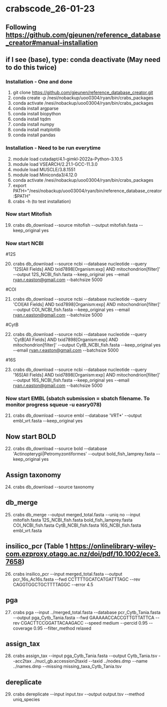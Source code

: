 # crabscode_26-01-23
## Following https://github.com/gjeunen/reference_database_creator#manual-installation
## if I see (base), type: conda deactivate (May need to do this twice)
### Installation - One and done

1) git clone https://github.com/gjeunen/reference_database_creator.git
6) conda create -p /nesi/nobackup/uoo0304/ryan/bin/crabs_packages
7) conda activate /nesi/nobackup/uoo03004/ryan/bin/crabs_packages
8) conda install argparse
9) conda install biopython
10) conda install tqdm
11) conda install numpy
12) conda install matplotlib
13) conda install pandas

### Installation - Need to be run everytime

2) module load cutadapt/4.1-gimkl-2022a-Python-3.10.5
3) module load VSEARCH/2.21.1-GCC-11.3.0
4) module load MUSCLE/3.8.1551
5) module load Miniconda3/4.12.0
15) conda activate /nesi/nobackup/uoo03004/ryan/bin/crabs_packages
17) export PATH="/nesi/nobackup/uoo03004/ryan/bin/reference_database_creator:$PATH"
18) crabs -h (to test installation)

### Now start Mitofish

19) crabs db_download --source mitofish --output mitofish.fasta --keep_original yes

### Now start NCBI
#12S

20) crabs db_download --source ncbi --database nucleotide --query '12S[All Fields] AND txid7898[Organism:exp] AND mitochondrion[filter]' --output 12S_NCBI_fish.fasta --keep_original yes --email ryan.r.easton@gmail.com --batchsize 5000

#COI 

21) crabs db_download --source ncbi --database nucleotide --query 'COI[All Fields] AND txid7898[Organism:exp] AND mitochondrion[filter]' --output COI_NCBI_fish.fasta --keep_original yes --email ryan.r.easton@gmail.com --batchsize 5000

#CytB

22) crabs db_download --source ncbi --database nucleotide --query 'CytB[All Fields] AND txid7898[Organism:exp] AND mitochondrion[filter]' --output CytB_NCBI_fish.fasta --keep_original yes --email ryan.r.easton@gmail.com --batchsize 5000

#16S

23) crabs db_download --source ncbi --database nucleotide --query '16S[All Fields] AND txid7898[Organism:exp] AND mitochondrion[filter]' --output 16S_NCBI_fish.fasta --keep_original yes --email ryan.r.easton@gmail.com --batchsize 5000

### Now start EMBL (sbatch submission = sbatch filename. To monitor progress squeue -u easry078)

21) crabs db_download --source embl --database 'VRT*' --output embl_vrt.fasta --keep_original yes

## Now start BOLD 

22)  crabs db_download --source bold --database 'Actinopterygii|Petromyzontiformes' --output bold_fish_lamprey.fasta --keep_original yes

## Assign taxonomy

24) crabs db_download --source taxonomy

## db_merge

25) crabs db_merge --output merged_total.fasta --uniq no --input mitofish.fasta 12S_NCBI_fish.fasta bold_fish_lamprey.fasta COI_NCBI_fish.fasta CytB_NCBI_fish.fasta 16S_NCBI_fish.fasta embl_vrt.fasta

## insilico_pcr (Table 1 https://onlinelibrary-wiley-com.ezproxy.otago.ac.nz/doi/pdf/10.1002/ece3.7658)

26) crabs insilico_pcr --input merged_total.fasta --output pcr_16s_Ac16s.fasta --fwd CCTTTTGCATCATGATTTAGC --rev CAGGTGGCTGCTTTTAGGC --error 4.5

## pga

27) crabs pga --input ../merged_total.fasta --database pcr_Cytb_Tania.fasta --output pga_Cytb_Tania.fasta --fwd GAAAAACCACCGTTGTTATTCA --rev CGACTTCCGGATTACAAGACC --speed medium --percid 0.95 --coverage 0.95 --filter_method relaxed

## assign_tax

28) crabs assign_tax --input pga_Cytb_Tania.fasta --output Cytb_Tania.tsv --acc2tax ../nucl_gb.accession2taxid --taxid ../nodes.dmp --name ../names.dmp --missing missing_taxa_Cytb_Tania.tsv

## dereplicate

29) crabs dereplicate --input input.tsv --output output.tsv --method uniq_species
